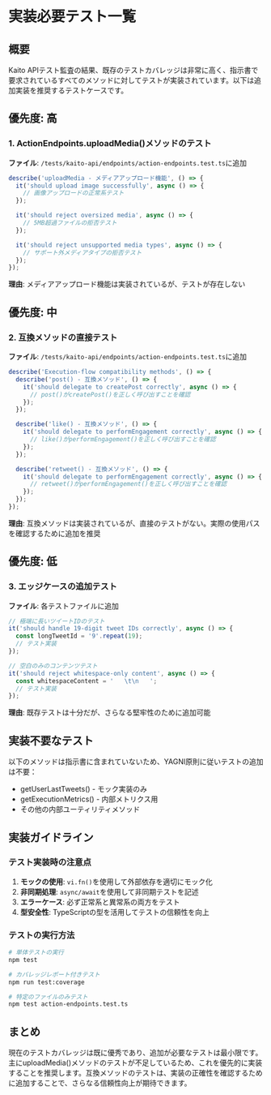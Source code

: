 # 実装必要テスト一覧

## 概要
Kaito APIテスト監査の結果、既存のテストカバレッジは非常に高く、指示書で要求されているすべてのメソッドに対してテストが実装されています。以下は追加実装を推奨するテストケースです。

## 優先度: 高

### 1. ActionEndpoints.uploadMedia()メソッドのテスト
**ファイル**: `/tests/kaito-api/endpoints/action-endpoints.test.ts`に追加

```typescript
describe('uploadMedia - メディアアップロード機能', () => {
  it('should upload image successfully', async () => {
    // 画像アップロードの正常系テスト
  });

  it('should reject oversized media', async () => {
    // 5MB超過ファイルの拒否テスト
  });

  it('should reject unsupported media types', async () => {
    // サポート外メディアタイプの拒否テスト
  });
});
```

**理由**: メディアアップロード機能は実装されているが、テストが存在しない

## 優先度: 中

### 2. 互換メソッドの直接テスト
**ファイル**: `/tests/kaito-api/endpoints/action-endpoints.test.ts`に追加

```typescript
describe('Execution-flow compatibility methods', () => {
  describe('post() - 互換メソッド', () => {
    it('should delegate to createPost correctly', async () => {
      // post()がcreatePost()を正しく呼び出すことを確認
    });
  });

  describe('like() - 互換メソッド', () => {
    it('should delegate to performEngagement correctly', async () => {
      // like()がperformEngagement()を正しく呼び出すことを確認
    });
  });

  describe('retweet() - 互換メソッド', () => {
    it('should delegate to performEngagement correctly', async () => {
      // retweet()がperformEngagement()を正しく呼び出すことを確認
    });
  });
});
```

**理由**: 互換メソッドは実装されているが、直接のテストがない。実際の使用パスを確認するために追加を推奨

## 優先度: 低

### 3. エッジケースの追加テスト
**ファイル**: 各テストファイルに追加

```typescript
// 極端に長いツイートIDのテスト
it('should handle 19-digit tweet IDs correctly', async () => {
  const longTweetId = '9'.repeat(19);
  // テスト実装
});

// 空白のみのコンテンツテスト
it('should reject whitespace-only content', async () => {
  const whitespaceContent = '   \t\n   ';
  // テスト実装
});
```

**理由**: 既存テストは十分だが、さらなる堅牢性のために追加可能

## 実装不要なテスト

以下のメソッドは指示書に含まれていないため、YAGNI原則に従いテストの追加は不要：
- getUserLastTweets() - モック実装のみ
- getExecutionMetrics() - 内部メトリクス用
- その他の内部ユーティリティメソッド

## 実装ガイドライン

### テスト実装時の注意点
1. **モックの使用**: `vi.fn()`を使用して外部依存を適切にモック化
2. **非同期処理**: `async/await`を使用して非同期テストを記述
3. **エラーケース**: 必ず正常系と異常系の両方をテスト
4. **型安全性**: TypeScriptの型を活用してテストの信頼性を向上

### テストの実行方法
```bash
# 単体テストの実行
npm test

# カバレッジレポート付きテスト
npm run test:coverage

# 特定のファイルのみテスト
npm test action-endpoints.test.ts
```

## まとめ
現在のテストカバレッジは既に優秀であり、追加が必要なテストは最小限です。主にuploadMedia()メソッドのテストが不足しているため、これを優先的に実装することを推奨します。互換メソッドのテストは、実装の正確性を確認するために追加することで、さらなる信頼性向上が期待できます。